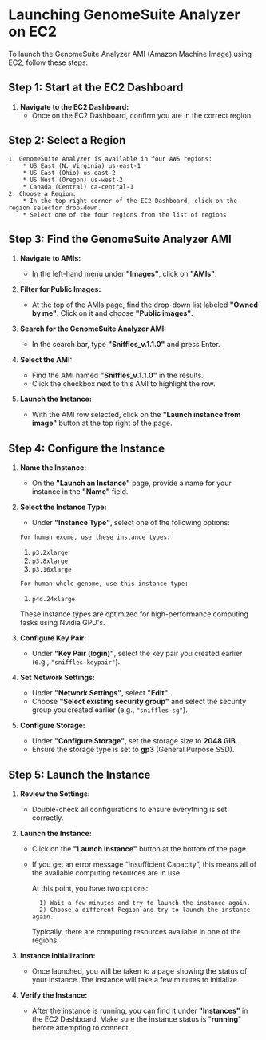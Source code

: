 # Launching GenomeSuite Analyzer on EC2

To launch the GenomeSuite Analyzer AMI (Amazon Machine Image) using EC2, follow these steps:

## Step 1: Start at the EC2 Dashboard

1. **Navigate to the EC2 Dashboard:**
   * Once on the EC2 Dashboard, confirm you are in the correct region.

## Step 2: Select a Region

    1. GenomeSuite Analyzer is available in four AWS regions:  
        * US East (N. Virginia) us-east-1   
        * US East (Ohio) us-east-2  
        * US West (Oregon) us-west-2   
        * Canada (Central) ca-central-1   
    2. Choose a Region:
        * In the top-right corner of the EC2 Dashboard, click on the region selector drop-down.  
        * Select one of the four regions from the list of regions.

## Step 3: Find the GenomeSuite Analyzer AMI

1. **Navigate to AMIs:**
   * In the left-hand menu under **"Images"**, click on **"AMIs"**.

2. **Filter for Public Images:**
   * At the top of the AMIs page, find the drop-down list labeled **"Owned by me"**. Click on it and choose **"Public images"**.

3. **Search for the GenomeSuite Analyzer AMI:**
   * In the search bar, type **"Sniffles_v.1.1.0"** and press Enter.

4. **Select the AMI:**
   * Find the AMI named **"Sniffles_v.1.1.0"** in the results.
   * Click the checkbox next to this AMI to highlight the row.

5. **Launch the Instance:**
   * With the AMI row selected, click on the **"Launch instance from image"** button at the top right of the page.

## Step 4: Configure the Instance

1. **Name the Instance:**
   * On the **"Launch an Instance"** page, provide a name for your instance in the **"Name"** field.

2. **Select the Instance Type:**
   * Under **"Instance Type"**, select one of the following options:

   `For human exome, use these instance types:`
   1. `p3.2xlarge`
   2. `p3.8xlarge`
   3. `p3.16xlarge`

   `For human whole genome, use this instance type:`
   1. `p4d.24xlarge`

   These instance types are optimized for high-performance computing tasks using Nvidia GPU's.

3. **Configure Key Pair:**
   * Under **"Key Pair (login)"**, select the key pair you created earlier (e.g., `"sniffles-keypair"`).

4. **Set Network Settings:**
   * Under **"Network Settings"**, select **"Edit"**.
   * Choose **"Select existing security group"** and select the security group you created earlier (e.g., `"sniffles-sg"`).

5. **Configure Storage:**
   * Under **"Configure Storage"**, set the storage size to **2048 GiB**.
   * Ensure the storage type is set to **gp3** (General Purpose SSD).

## Step 5: Launch the Instance

1. **Review the Settings:**
   * Double-check all configurations to ensure everything is set correctly.

2. **Launch the Instance:**
   * Click on the **"Launch Instance"** button at the bottom of the page.  
   * If you get an error message “Insufficient Capacity”, this means all of the available computing resources are in use.    

        At this point, you have two options:  
           
           1) Wait a few minutes and try to launch the instance again.  
           2) Choose a different Region and try to launch the instance again.
       
        Typically, there are computing resources available in one of the regions. 

3. **Instance Initialization:**
   * Once launched, you will be taken to a page showing the status of your instance. The instance will take a few minutes to initialize.

4. **Verify the Instance:**
   * After the instance is running, you can find it under **"Instances"** in the EC2 Dashboard. Make sure the instance status is "**running**" before attempting to connect.